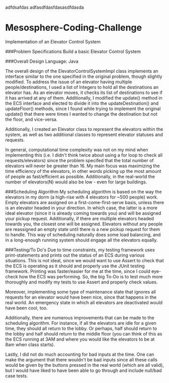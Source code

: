 adfdsafdas
adfasdfdasfdasasdfdasda
# Mesosphere-Coding-Challenge
Implementation of an Elevator Control System

###Problem Specifications
Build a basic Elevator Control System 
 
###Overall Design
Language: Java 

The overall design of the ElevatorControlSystemImpl class implements an interface similar to the one specified in the original problem, though slightly modified. To address the issue of an elevator having multiple people/destinations, I used a list of Integers to hold all the destinations an elevator has. As an elevator moves, it checks its list of destinations to see if it has arrived at any of them. Additionally, I modified the update() method in the ECS interface and elected to divide it into the updateDestination() and updateFloor() methods, since I found while trying to implement the original update() that there were times I wanted to change the destination but not the floor, and vice-versa.

Additionally, I created an Elevator class to represent the elevators within the system, as well as two additional classes to represent elevator statuses and requests.

In general, computational time complexity was not on my mind when implementing this (i.e. I didn't think twice about using a for loop to check all requests/elevators) since the problem specifed that the total number of elevators will never be greater than 16. My main focus was maximizing the time efficiency of the elevators, in other words picking up the most amount of people as fast/efficient as possible. Additionally, in the real-world the number of elevators(N) would also be low - even for large buildings.

###Scheduling Algorithm
My scheduling algorithm is based on the way the elevators in my dorm (a high-rise with 4 elevators for ~500 people) work. Empty elevators are assigned on a first-come-first-serve basis, unless there is an elevator headed in your direction. In which case, the latter is a more ideal elevator (since it is already coming towards you) and will be assigned your pickup request. Additionally, if there are multiple elevators headed towards you, the closest one will be assigned. Elevators without any people are reassigned an empty state until there is a new pickup request for them to handle. This way of scheduling naturally does some load balancing, and in a long-enough running system should engage all the elevators equally. 

###Testing/To Do's
Due to time constraints, my testing framework uses print-statements and prints out the status of an ECS during various situations. This is not ideal, since we would want to use Assert to check that the ECS is operating as it should and properly use the JUnit testing framework. Printing was faster/easier for me at the time, since I could eye-check how the ECS was performing. So, the big To-Do is to test much more thoroughly and modify my tests to use Assert and properly check values.

Moreover, implementing some type of maintenance state that ignores all requests for an elevator would have been nice, since that happens in the real world. An emergency state in which all elevators are deactivated would have been cool, too.

Additionally, there are numerous improvements that can be made to the scheduling algorithm. For instance, if all the elevators are idle for a given time, they should all return to the lobby. Or perhaps, half should return to the lobby and half should return to the middle floor (you can think of this as the ECS running at 3AM and where you would like the elevators to be at 8am when class starts). 

Lastly, I did not do much accounting for bad inputs at the time. One can make the argument that there wouldn't be bad inputs since all these calls would be given by the buttons pressed in the real world (which are all valid), but I would have liked to have been able to go through and include null/bad case tests.



